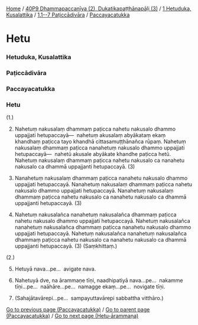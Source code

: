 
[Home](/) / [40P9 Dhammapaccanīya (2), Dukatikapaṭṭhānapāḷi (3)](/tipitaka/40P9.md) / [1 Hetuduka, Kusalattika](/tipitaka/40P9/1.md) / [1.1--7 Paṭiccādivāra](/tipitaka/40P9/1/1.1--7.md) / [Paccayacatukka](/tipitaka/40P9/1/1.1--7/Paccayacatukka.md)

# Hetu

### Hetuduka, Kusalattika

### Paṭiccādivāra

### Paccayacatukka

### Hetu

(1.)

2. Nahetuṃ nakusalaṃ dhammaṃ paṭicca nahetu nakusalo dhammo uppajjati hetupaccayā—  nahetuṃ akusalaṃ abyākataṃ ekaṃ khandhaṃ paṭicca tayo khandhā cittasamuṭṭhānañca rūpaṃ. Nahetuṃ nakusalaṃ dhammaṃ paṭicca nanahetuṃ nakusalo dhammo uppajjati hetupaccayā—  nahetū akusale abyākate khandhe paṭicca hetū. Nahetuṃ nakusalaṃ dhammaṃ paṭicca nahetu nakusalo ca nanahetu nakusalo ca dhammā uppajjanti hetupaccayā. (3)

3. Nanahetuṃ nakusalaṃ dhammaṃ paṭicca nanahetu nakusalo dhammo uppajjati hetupaccayā. Nanahetuṃ nakusalaṃ dhammaṃ paṭicca nahetu nakusalo dhammo uppajjati hetupaccayā. Nanahetuṃ nakusalaṃ dhammaṃ paṭicca nahetu nakusalo ca nanahetu nakusalo ca dhammā uppajjanti hetupaccayā. (3)

4. Nahetuṃ nakusalañca nanahetuṃ nakusalañca dhammaṃ paṭicca nahetu nakusalo dhammo uppajjati hetupaccayā. Nahetuṃ nakusalañca nanahetuṃ nakusalañca dhammaṃ paṭicca nanahetu nakusalo dhammo uppajjati hetupaccayā. Nahetuṃ nakusalañca nanahetuṃ nakusalañca dhammaṃ paṭicca nahetu nakusalo ca nanahetu nakusalo ca dhammā uppajjanti hetupaccayā. (3) (Saṃkhittaṃ.)

(2.)

5. Hetuyā nava…pe…  avigate nava.

6. Nahetuyā dve, na ārammaṇe tīṇi, naadhipatiyā nava…pe…  nakamme tīṇi…pe…  naāhāre…pe…  namagge ekaṃ…pe…  novigate tīṇi.

7. (Sahajātavārepi…pe…  sampayuttavārepi sabbattha vitthāro.)

[Go to previous page (Paccayacatukka)](/tipitaka/40P9/1/1.1--7/Paccayacatukka.md) / [Go to parent page (Paccayacatukka)](/tipitaka/40P9/1/1.1--7/Paccayacatukka.md) / [Go to next page (Hetu-ārammaṇa)](/tipitaka/40P9/1/1.1--7/Paccayacatukka/Hetu-arammana.md)


